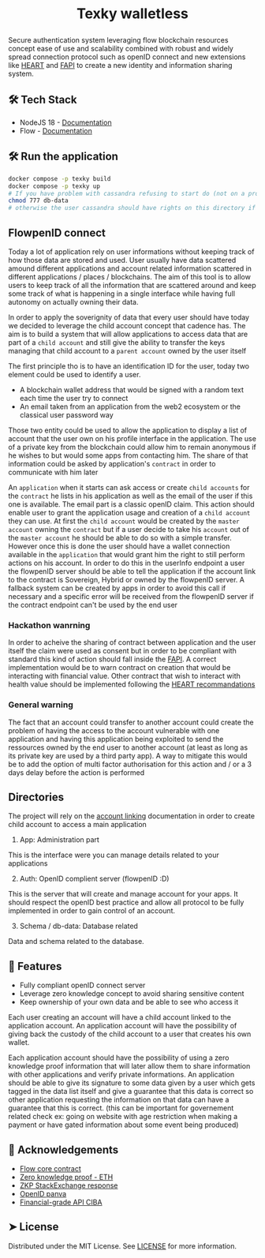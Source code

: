 # <p align="center">Texky walletless</p>

Secure authentication system leveraging flow blockchain resources concept ease of use and scalability combined with robust and widely spread connection protocol such as openID connect and new extensions like [HEART](https://openid.net/wg/heart/) and [FAPI](https://openid.net/wg/fapi/) to create a new identity and information sharing system.

## 🛠️ Tech Stack

- NodeJS 18 - [Documentation](https://nodejs.org/dist/latest-v18.x/docs/api/)
- Flow - [Documentation](https://developers.flow.com/learn/concepts)

## 🛠️ Run the application
```bash
docker compose -p texky build
docker compose -p texky up
# If you have problem with cassandra refusing to start do (not on a prod server)
chmod 777 db-data
# otherwise the user cassandra should have rights on this directory if you want to keep things clean
```

## FlowpenID connect

Today a lot of application rely on user informations without keeping track of how those data are stored and used. User usually have data scattered amound different applications and account related information scattered in different applications / places / blockchains. The aim of this tool is to allow users to keep track of all the information that are scattered around and keep some track of what is happening in a single interface while having full autonomy on actually owning their data.

In order to apply the soverignity of data that every user should have today we decided to leverage the child account concept that cadence has. The aim is to build a system that will allow applications to access data that are part of a `child account` and still give the ability to transfer the keys managing that child account to a `parent account` owned by the user itself

The first principle tho is to have an identification ID for the user, today two element could be used to identify a user.
  - A blockchain wallet address that would be signed with a random text each time the user try to connect
  - An email taken from an application from the web2 ecosystem or the classical user password way

Those two entity could be used to allow the application to display a list of account that the user own on his profile interface in the application. The use of a private key from the blockchain could allow him to remain anonymous if he wishes to but would some apps from contacting him. The share of that information could be asked by application's `contract` in order to communicate with him later

An `application` when it starts can ask access or create `child accounts` for the `contract` he lists in his application as well as the email of the user if this one is available. The email part is a classic openID claim. This action should enable user to grant the application usage and creation of a `child account` they can use.
At first the `child account` would be created by the `master account` owning the `contract` but if a user decide to take his `account` out of the `master account` he should be able to do so with a simple transfer. However once this is done the user should have a wallet connection available in the `application` that would grant him the right to still perform actions on his account. In order to do this in the userInfo endpoint a user the flowpenID server should be able to tell the application if the account link to the contract is Sovereign, Hybrid or owned by the flowpenID server. A fallback system can be created by apps in order to avoid this call if necessary and a specific error will be received from the flowpenID server if the contract endpoint can't be used by the end user

### Hackathon wanrning

In order to acheive the sharing of contract between application and the user itself the claim were used as consent but in order to be compliant with standard this kind of action should fall inside the [FAPI](https://openid.net/wg/fapi/). A correct implementation would be to warn contract on creation that would be interacting with financial value. Other contract that wish to interact with health value should be implemented following the [HEART recommandations](https://openid.net/wg/heart/)

### General warning

The fact that an account could transfer to another account could create the problem of having the access to the account vulnerable with one application and having this application being exploited to send the ressources owned by the end user to another account (at least as long as its private key are used by a third party app). A way to mitigate this would be to add the option of multi factor authorisation for this action and / or a 3 days delay before the action is performed

## Directories

The project will rely on the [account linking](https://developers.flow.com/account-linking) documentation in order to create child account to access a main application

 1. App: Administration part

This is the interface were you can manage details related to your applications

 2. Auth: OpenID complient server (flowpenID :D)

This is the server that will create and manage account for your apps. It should respect the openID best practice and allow all protocol to be fully implemented in order to gain control of an account.

 3. Schema / db-data: Database related

Data and schema related to the database.

## 🧐 Features    
- Fully compliant openID connect server
- Leverage zero knowledge concept to avoid sharing sensitive content
- Keep ownership of your own data and be able to see who access it

Each user creating an account will have a child account linked to the application account.
An application account will have the possibility of giving back the custody of the child account to a user that creates his own wallet.

Each application account should have the possibility of using a zero knowledge proof information that will later allow them to share information with other applications and verify private informations.
An application should be able to give its signature to some data given by a user which gets tagged in the data list itself and give a guarantee that this data is correct so other application requesting the information on that data can have a guarantee that this is correct. (this can be important for governement related check ex: going on website with age restriction when making a payment or have gated information about some event being produced)

## 🙇 Acknowledgements
- [Flow core contract](https://github.com/onflow/flow-core-contracts)
- [Zero knowledge proof - ETH](https://ethereum.org/en/zero-knowledge-proofs/)
- [ZKP StackExchange response](https://crypto.stackexchange.com/questions/81167/how-do-i-implement-zero-knowledge-proof)
- [OpenID panva](https://github.com/panva/node-oidc-provider)
- [Financial-grade API CIBA](https://openid.net/specs/openid-financial-api-ciba-ID1.html)

## ➤ License
Distributed under the MIT License. See [LICENSE](LICENSE) for more information.
